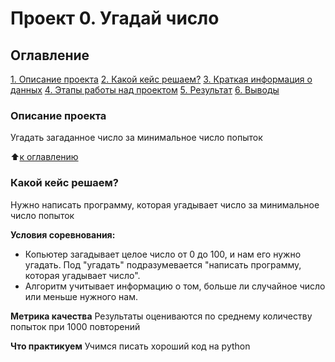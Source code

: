 # Проект 0. Угадай число

## Оглавление
[1. Описание проекта](__________)
[2. Какой кейс решаем?](__________)
[3. Краткая информация о данных](__________)
[4. Этапы работы над проектом](__________)
[5. Результат](__________)
[6. Выводы](__________)

### Описание проекта
Угадать загаданное число за минимальное число попыток

:arrow_up:[к оглавлению](________)

### Какой кейс решаем?
Нужно написать программу, которая угадывает число за минимальное число попыток

**Условия соревнования:**
- Копьютер загадывает целое число от 0 до 100, и нам его нужно угадать. Под "угадать" подразумевается "написать программу, которая угадывает число".
- Алгоритм учитывает информацию о том, больше ли случайное число или меньше нужного нам.

**Метрика качества**
Результаты оцениваются по среднему количеству попыток при 1000 повторений

**Что практикуем**
Учимся писать хороший код на python
